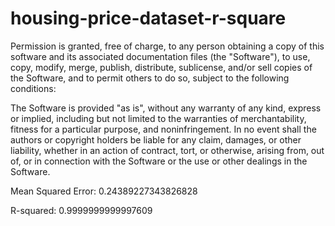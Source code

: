 # housing-price-dataset-r-square


Permission is granted, free of charge, to any person obtaining a copy of this software and its associated documentation files (the "Software"), to use, copy, modify, merge, publish, distribute, sublicense, and/or sell copies of the Software, and to permit others to do so, subject to the following conditions:

The Software is provided "as is", without any warranty of any kind, express or implied, including but not limited to the warranties of merchantability, fitness for a particular purpose, and noninfringement. In no event shall the authors or copyright holders be liable for any claim, damages, or other liability, whether in an action of contract, tort, or otherwise, arising from, out of, or in connection with the Software or the use or other dealings in the Software.

Mean Squared Error: 0.24389227343826828

R-squared: 0.9999999999997609
